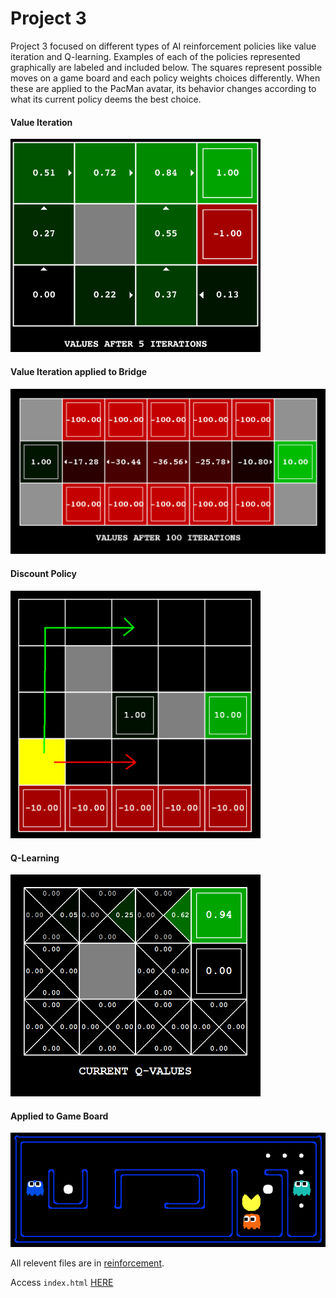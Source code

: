 # Project 3

Project 3 focused on different types of AI reinforcement policies like value iteration and Q-learning. Examples of each of the policies represented graphically are labeled and included below. The squares represent possible moves on a game board and each policy weights choices differently. When these are applied to the PacMan avatar, its behavior changes according to what its current policy deems the best choice.

#### Value Iteration
<img src="./value.png" alt="Value Iteration" width="400"/>

#### Value Iteration applied to Bridge
<img src="./value-q2.png" alt="Value Iteration Bridge" width="600"/>

#### Discount Policy
<img src="./discountgrid.png" alt="Discount Policy" width="400"/>

#### Q-Learning
<img src="./q-learning.png" alt="Q-Learning" width="400"/>

#### Applied to Game Board
<img src="./capsule.png" alt="Game Board" width="600"/>

All relevent files are in [reinforcement](./reinforcement/).

Access `index.html` [HERE](https://htmlpreview.github.io/?https://github.com/joe-arbo/joe-arbo/blob/main/Artificial%20Intelligence/p3/index.html)